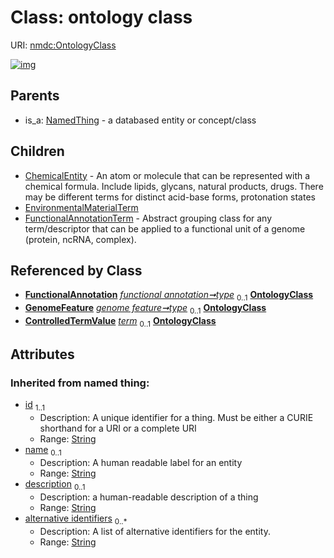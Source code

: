 
# Class: ontology class




URI: [nmdc:OntologyClass](https://microbiomedata/meta/OntologyClass)


[![img](https://yuml.me/diagram/nofunky;dir:TB/class/[FunctionalAnnotation]-%20type%200..1>[OntologyClass&#124;id(i):string;name(i):string%20%3F;description(i):string%20%3F;alternative_identifiers(i):string%20*],[GenomeFeature]-%20type%200..1>[OntologyClass],[ControlledTermValue]++-%20term%200..1>[OntologyClass],[OntologyClass]^-[FunctionalAnnotationTerm],[OntologyClass]^-[EnvironmentalMaterialTerm],[OntologyClass]^-[ChemicalEntity],[NamedThing]^-[OntologyClass],[NamedThing],[GenomeFeature],[FunctionalAnnotationTerm],[FunctionalAnnotation],[EnvironmentalMaterialTerm],[ControlledTermValue],[ChemicalEntity])](https://yuml.me/diagram/nofunky;dir:TB/class/[FunctionalAnnotation]-%20type%200..1>[OntologyClass&#124;id(i):string;name(i):string%20%3F;description(i):string%20%3F;alternative_identifiers(i):string%20*],[GenomeFeature]-%20type%200..1>[OntologyClass],[ControlledTermValue]++-%20term%200..1>[OntologyClass],[OntologyClass]^-[FunctionalAnnotationTerm],[OntologyClass]^-[EnvironmentalMaterialTerm],[OntologyClass]^-[ChemicalEntity],[NamedThing]^-[OntologyClass],[NamedThing],[GenomeFeature],[FunctionalAnnotationTerm],[FunctionalAnnotation],[EnvironmentalMaterialTerm],[ControlledTermValue],[ChemicalEntity])

## Parents

 *  is_a: [NamedThing](NamedThing.md) - a databased entity or concept/class

## Children

 * [ChemicalEntity](ChemicalEntity.md) - An atom or molecule that can be represented with a chemical formula. Include lipids, glycans, natural products, drugs. There may be different terms for distinct acid-base forms, protonation states
 * [EnvironmentalMaterialTerm](EnvironmentalMaterialTerm.md)
 * [FunctionalAnnotationTerm](FunctionalAnnotationTerm.md) - Abstract grouping class for any term/descriptor that can be applied to a functional unit of a genome (protein, ncRNA, complex).

## Referenced by Class

 *  **[FunctionalAnnotation](FunctionalAnnotation.md)** *[functional annotation➞type](functional_annotation_type.md)*  <sub>0..1</sub>  **[OntologyClass](OntologyClass.md)**
 *  **[GenomeFeature](GenomeFeature.md)** *[genome feature➞type](genome_feature_type.md)*  <sub>0..1</sub>  **[OntologyClass](OntologyClass.md)**
 *  **[ControlledTermValue](ControlledTermValue.md)** *[term](term.md)*  <sub>0..1</sub>  **[OntologyClass](OntologyClass.md)**

## Attributes


### Inherited from named thing:

 * [id](id.md)  <sub>1..1</sub>
     * Description: A unique identifier for a thing. Must be either a CURIE shorthand for a URI or a complete URI
     * Range: [String](types/String.md)
 * [name](name.md)  <sub>0..1</sub>
     * Description: A human readable label for an entity
     * Range: [String](types/String.md)
 * [description](description.md)  <sub>0..1</sub>
     * Description: a human-readable description of a thing
     * Range: [String](types/String.md)
 * [alternative identifiers](alternative_identifiers.md)  <sub>0..\*</sub>
     * Description: A list of alternative identifiers for the entity.
     * Range: [String](types/String.md)
